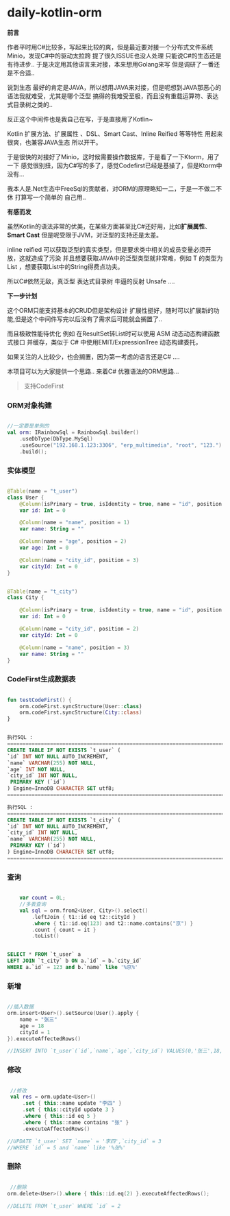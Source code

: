 # daily-kotlin-orm
**前言**

作者平时用C#比较多，写起来比较的爽，但是最近要对接一个分布式文件系统 Minio，发现C#中的驱动太拉跨 提了很久ISSUE也没人处理 只能说C#的生态还是有待进步.. 于是决定用其他语言来对接，本来想用Golang来写 但是调研了一番还是不合适..

说到生态 最好的肯定是JAVA，所以想用JAVA来对接，但是呢想到JAVA那恶心的语法我就难受，尤其是哪个泛型 搞得的我难受至极，而且没有重载运算符、表达式目录树之类的..

反正这个中间件也是我自己在写，于是直接用了Kotlin~

Kotlin 扩展方法、扩展属性 、DSL、Smart Cast、Inline Reified 等等特性 用起来很爽，也兼容JAVA生态 所以开干。

于是很快的对接好了Minio，这时候需要操作数据库，于是看了一下Ktorm，用了一下 感觉很别扭，因为C#写的多了，感觉Codefirst已经是基操了，但是Ktorm中没有... 

我本人是.Net生态中FreeSql的贡献者，对ORM的原理略知一二，于是一不做二不休 打算写一个简单的 自己用.. 

**有感而发**

虽然Kotlin的语法非常的优美，在某些方面甚至比C#还好用，比如**扩展属性**、**Smart Cast** 但是呢受限于JVM，对泛型的支持还是太差。

inline reified 可以获取泛型的真实类型，但是要求类中相关的成员变量必须开放，这就造成了污染 并且想要获取JAVA中的泛型类型就非常难，例如 T 的类型为 List<String> ，想要获取List中的String得费点功夫。

所以C#依然无敌，真泛型 表达式目录树 牛逼的反射 Unsafe ....

**下一步计划**

这个ORM只能支持基本的CRUD但是架构设计 扩展性挺好，随时可以扩展新的功能,但是这个中间件写完以后没有了需求后可能就会搁置了..

而且极致性能待优化 例如 在ResultSet转List时可以使用 ASM 动态动态构建函数式接口 并缓存，类似于 C# 中使用EMIT/ExpressionTree 动态构建委托， 

如果关注的人比较少，也会搁置，因为第一考虑的语言还是C# .... 

本项目可以为大家提供一个思路.. 来着C# 优雅语法的ORM思路...

> 支持CodeFirst

### ORM对象构建

~~~kotlin

//一定要是单例的
val orm: IRainbowSql = RainbowSql.builder()
    .useDbType(DbType.MySql)
    .useSource("192.168.1.123:3306", "erp_multimedia", "root", "123.")
    .build();

~~~

### 实体模型

~~~kotlin

@Table(name = "t_user")
class User {
    @Column(isPrimary = true, isIdentity = true, name = "id", position = 0)
    var id: Int = 0

    @Column(name = "name", position = 1)
    var name: String = ""

    @Column(name = "age", position = 2)
    var age: Int = 0

    @Column(name = "city_id", position = 3)
    var cityId: Int = 0
}


@Table(name = "t_city")
class City {

    @Column(isPrimary = true, isIdentity = true, name = "id", position = 1)
    var id: Int = 0

    @Column(name = "city_id", position = 2)
    var cityId: Int = 0

    @Column(name = "name", position = 3)
    var name: String = ""
}

~~~

### CodeFirst生成数据表

~~~kotlin

fun testCodeFirst() {
    orm.codeFirst.syncStructure(User::class)
    orm.codeFirst.syncStructure(City::class)
}

~~~

~~~sql

执行SQL :
======================================================================================================
CREATE TABLE IF NOT EXISTS `t_user` (
`id` INT NOT NULL AUTO_INCREMENT,
`name` VARCHAR(255) NOT NULL,
`age` INT NOT NULL,
`city_id` INT NOT NULL,
 PRIMARY KEY (`id`)
) Engine=InnoDB CHARACTER SET utf8;
======================================================================================================

执行SQL :
======================================================================================================
CREATE TABLE IF NOT EXISTS `t_city` (
`id` INT NOT NULL AUTO_INCREMENT,
`city_id` INT NOT NULL,
`name` VARCHAR(255) NOT NULL,
 PRIMARY KEY (`id`)
) Engine=InnoDB CHARACTER SET utf8;
======================================================================================================

~~~

### 查询

~~~kotlin

    var count = 0L;
    //多表查询
    val sql = orm.from2<User, City>().select()
        .leftJoin { t1::id eq t2::cityId }
        .where { t1::id.eq(123) and t2::name.contains("京") }
        .count { count = it }
        .toList()

~~~

~~~sql

SELECT * FROM `t_user` a 
LEFT JOIN `t_city` b ON a.`id` = b.`city_id`
WHERE a.`id` = 123 and b.`name` like '%京%' 

~~~

### 新增

~~~kotlin

//插入数据
orm.insert<User>().setSource(User().apply {
    name = "张三"
    age = 18
    cityId = 1
}).executeAffectedRows()

//INSERT INTO `t_user`(`id`,`name`,`age`,`city_id`) VALUES(0,'张三',18,1)

~~~

### 修改

~~~kotlin

 //修改
 val res = orm.update<User>()
     .set { this::name update "李四" }
     .set { this::cityId update 3 }
     .where { this::id eq 5 }
     .where { this::name contains "张" }
     .executeAffectedRows()

//UPDATE `t_user` SET `name` = '李四',`city_id` = 3
//WHERE `id` = 5 and `name` like '%张%' 

~~~

### 删除

~~~kotlin

 //删除
orm.delete<User>().where { this::id.eq(2) }.executeAffectedRows();

//DELETE FROM `t_user` WHERE `id` = 2 

~~~

